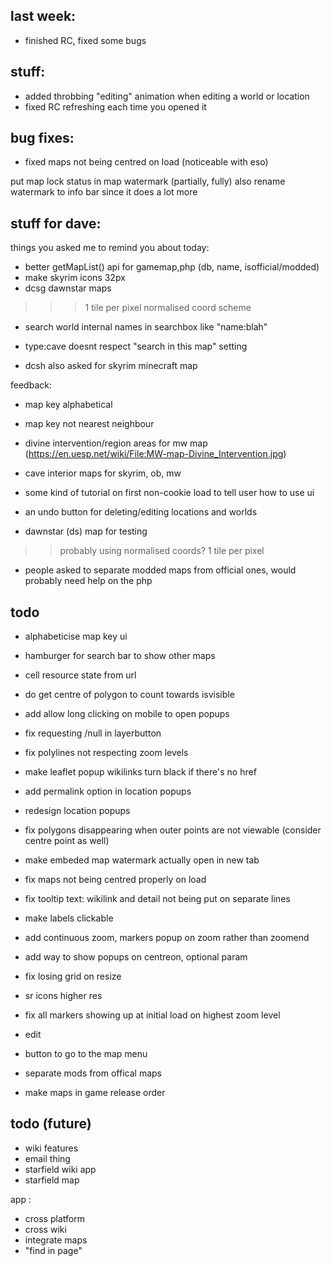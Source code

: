 

## last week:

- finished RC, fixed some bugs

## stuff:

- added throbbing "editing" animation when editing a world or location
- fixed RC refreshing each time you opened it


## bug fixes:
- fixed maps not being centred on load (noticeable with eso)



put map lock status in map watermark (partially, fully)
also rename watermark to info bar since it does a lot more

## stuff for dave:


things you asked me to remind you about today:
- better getMapList() api for gamemap,php (db, name, isofficial/modded)
- make skyrim icons 32px
- dcsg dawnstar maps
>>> 1 tile per pixel
>>> normalised coord scheme
- search world internal names in searchbox like "name:blah"
- type:cave doesnt respect "search in this map" setting


- dcsh also asked for skyrim minecraft map


feedback:
- map key alphabetical
- map key not nearest neighbour
- divine intervention/region areas for mw map (https://en.uesp.net/wiki/File:MW-map-Divine_Intervention.jpg)
- cave interior maps for skyrim, ob, mw
- some kind of tutorial on first non-cookie load to tell user how to use ui
- an undo button for deleting/editing locations and worlds




- dawnstar (ds) map for testing
>> probably using normalised coords?
>> 1 tile per pixel

- people asked to separate modded maps from official ones, would probably need help on the php
## todo





- alphabeticise map key ui
- hamburger for search bar to show other maps

- cell resource state from url
- do get centre of polygon to count towards isvisible
- add allow long clicking on mobile to open popups
- fix requesting /null in layerbutton
- fix polylines not respecting zoom levels
- make leaflet popup wikilinks turn black if there's no href
- add permalink option in location popups
- redesign location popups
- fix polygons disappearing when outer points are not viewable (consider centre point as well)
- make embeded map watermark actually open in new tab
- fix maps not being centred properly on load
- fix tooltip text: wikilink and detail not being put on separate lines
- make labels clickable
- add continuous zoom, markers popup on zoom rather than zoomend
- add way to show popups on centreon, optional param
- fix losing grid on resize
- sr icons higher res
- fix all markers showing up at initial load on highest zoom level
- edit
- button to go to the map menu
- separate mods from offical maps
- make maps in game release order

## todo (future)
- wiki features
- email thing
- starfield wiki app
- starfield map

app :
- cross platform
- cross wiki
- integrate maps
- "find in page"